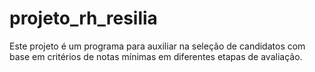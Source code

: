 # projeto_rh_resilia
Este projeto é um programa para auxiliar na seleção de candidatos com base em critérios de notas mínimas em diferentes etapas de avaliação.
